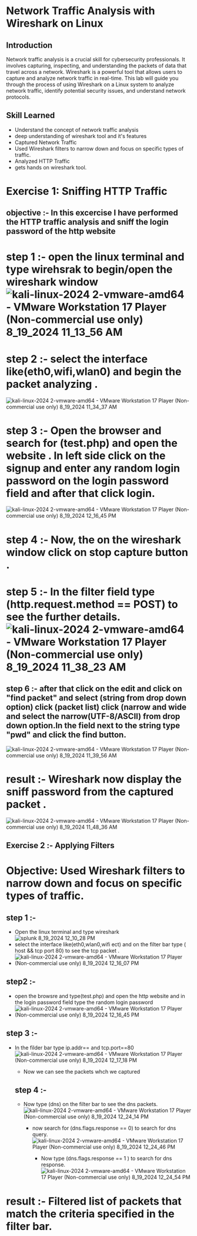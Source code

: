 # Network Traffic Analysis with Wireshark on Linux
## Introduction
Network traffic analysis is a crucial skill for cybersecurity professionals. It involves capturing, inspecting, and understanding the packets of data that travel across a network. Wireshark is a powerful tool that allows users to capture and analyze network traffic in real-time. This lab will guide you through the process of using Wireshark on a Linux system to analyze network traffic, identify potential security issues, and understand network protocols.

## Skill Learned
- Understand the concept of network traffic analysis
- deep understanding of wireshark tool and it's features
- Captured Network Traffic
- Used Wireshark filters to narrow down and focus on specific types of traffic.
- Analyzed HTTP Traffic
- gets hands on wireshark tool.

# Exercise 1: Sniffing HTTP Traffic
## objective :- In this excercise I have performed the HTTP traffic analysis and sniff the login password of the http website 
# step 1 :- open the linux terminal and type wirehsrak to begin/open the wireshark window![kali-linux-2024 2-vmware-amd64 - VMware Workstation 17 Player (Non-commercial use only) 8_19_2024 11_13_56 AM](https://github.com/user-attachments/assets/36e2bdf0-6481-4859-b2fa-c26a946913a1)
# step 2 :- select the interface like(eth0,wifi,wlan0) and begin the packet analyzing .
![kali-linux-2024 2-vmware-amd64 - VMware Workstation 17 Player (Non-commercial use only) 8_19_2024 11_34_37 AM](https://github.com/user-attachments/assets/638ab06c-3eed-420f-a795-ded52be2452c)
# step 3 :- Open the browser and search for (test.php) and open the website . In left side click on the signup and enter any random login password on the login password field and after that click login. 
![kali-linux-2024 2-vmware-amd64 - VMware Workstation 17 Player (Non-commercial use only) 8_19_2024 12_16_45 PM](https://github.com/user-attachments/assets/147bbb13-bd04-458a-8d48-acd5c3193b43)
# step 4 :- Now, the on the wireshark window click on stop capture button .
# step 5 :- In the filter field type (http.request.method == POST) to see the further details. ![kali-linux-2024 2-vmware-amd64 - VMware Workstation 17 Player (Non-commercial use only) 8_19_2024 11_38_23 AM](https://github.com/user-attachments/assets/722eba5c-7f4a-4269-b4a9-615d6a4bf0b1)
## step 6 :- after that click on the edit and click on "find packet" and select (string from drop down option) click (packet list) click (narrow and wide and select the narrow(UTF-8/ASCII) from drop down option.In the field next to the string type "pwd" and click the find button.
![kali-linux-2024 2-vmware-amd64 - VMware Workstation 17 Player (Non-commercial use only) 8_19_2024 11_39_56 AM](https://github.com/user-attachments/assets/70b10194-f75e-4f23-8a1d-5f63bdcaaac9)
# result :- Wireshark now display the sniff password from the captured packet .
![kali-linux-2024 2-vmware-amd64 - VMware Workstation 17 Player (Non-commercial use only) 8_19_2024 11_48_36 AM](https://github.com/user-attachments/assets/297682ef-253a-445a-a4fd-4287c32ccc8e)



## Exercise 2 :- Applying Filters
# Objective: Used Wireshark filters to narrow down and focus on specific types of traffic.

## step 1 :-
- Open the linux terminal and type wireshark ![splunk 8_19_2024 12_10_28 PM](https://github.com/user-attachments/assets/ad885fd7-984a-4fff-ae41-bae406c8ff77)
- select the interface like(eth0,wlan0,wifi ect) and on the filter bar type ( host <your ip> && tcp port 80) to see the tcp packet .
- ![kali-linux-2024 2-vmware-amd64 - VMware Workstation 17 Player (Non-commercial use only) 8_19_2024 12_16_07 PM](https://github.com/user-attachments/assets/2df72f93-f6c2-44b1-ab3a-c85b2c020395)
## step2 :-
- open the browsre and type(test.php) and open the http website and in the login password field type the random login password
- ![kali-linux-2024 2-vmware-amd64 - VMware Workstation 17 Player (Non-commercial use only) 8_19_2024 12_16_45 PM](https://github.com/user-attachments/assets/3a0eecf8-7679-4396-8b20-03d2d8ce859d)

## step 3 :-
- In the filder bar type ip.addr==<your ip> and tcp.port==80
  ![kali-linux-2024 2-vmware-amd64 - VMware Workstation 17 Player (Non-commercial use only) 8_19_2024 12_17_18 PM](https://github.com/user-attachments/assets/772b86fb-194e-4eb2-996e-d7ddebdca00f)
  - Now we can see the packets whch we captured

  ## step 4 :-
  - Now type (dns) on the filter bar to see  the dns packets.
    ![kali-linux-2024 2-vmware-amd64 - VMware Workstation 17 Player (Non-commercial use only) 8_19_2024 12_24_14 PM](https://github.com/user-attachments/assets/d685011c-5594-4779-926f-07a8b2293c75)
    - now search for (dns.flags.response == 0) to search for dns query.
      ![kali-linux-2024 2-vmware-amd64 - VMware Workstation 17 Player (Non-commercial use only) 8_19_2024 12_24_46 PM](https://github.com/user-attachments/assets/8237f969-99a1-4077-957c-1291faf39d1d)

      - Now type (dns.flags.response == 1 ) to search for dns response.
        ![kali-linux-2024 2-vmware-amd64 - VMware Workstation 17 Player (Non-commercial use only) 8_19_2024 12_24_54 PM](https://github.com/user-attachments/assets/ecbd740c-3631-4618-ab66-e50cecc0e538)
# result :-  Filtered list of packets that match the criteria specified in the filter bar.











